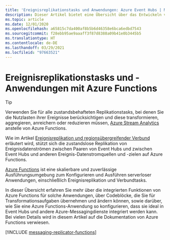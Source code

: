 ```yaml
---
title: 'Ereignisreplikationstasks und Anwendungen: Azure Event Hubs | Microsoft-Dokumentation'
description: Dieser Artikel bietet eine Übersicht über das Entwickeln von Ereignisreplikationstasks und -Anwendungen mit Azure Functions.
ms.topic: article
ms.date: 12/01/2020
ms.openlocfilehash: a65815c7da400af8b5b6d46358e6bca6edbd7543
ms.sourcegitcommit: f28ebb95ae9aaaff3f87d8388a09b41e0b3445b5
ms.translationtype: HT
ms.contentlocale: de-DE
ms.lasthandoff: 03/29/2021
ms.locfileid: "97663521"
---
```

# <a name="event-replication-tasks-and-applications-with-azure-functions"></a>Ereignisreplikationstasks und -Anwendungen mit Azure Functions

> [!TIP]
> Verwenden Sie für alle zustandsbehafteten Replikationstasks, bei denen Sie die Nutzlasten ihrer Ereignisse berücksichtigen und diese transformieren, aggregieren, anreichern oder reduzieren müssen, [Azure Stream Analytics](../stream-analytics/stream-analytics-introduction.md) anstelle von Azure Functions.

Wie im Artikel [Ereignisreplikation und regionsübergreifender Verbund](event-hubs-federation-overview.md) erläutert wird, stützt sich die zustandslose Replikation von Ereignisdatenströmen zwischen Paaren von Event Hubs und zwischen Event Hubs und anderen Ereignis-Datenstromquellen und -zielen auf Azure Functions.

[Azure Functions](../azure-functions/functions-overview.md) ist eine skalierbare und zuverlässige Ausführungsumgebung zum Konfigurieren und Ausführen serverloser Anwendungen, einschließlich Ereignisreplikation und Verbundtasks.

In dieser Übersicht erfahren Sie mehr über die integrierten Funktionen von Azure Functions für solche Anwendungen, über Codeblöcke, die Sie für Transformationsaufgaben übernehmen und ändern können, sowie darüber, wie Sie eine Azure Functions-Anwendung so konfigurieren, dass sie ideal in Event Hubs und andere Azure-Messagingdienste integriert werden kann. Bei vielen Details wird in diesem Artikel auf die Dokumentation von Azure Functions verwiesen.

[!INCLUDE [messaging-replicator-functions](../../includes/messaging-replicator-functions.md)]









